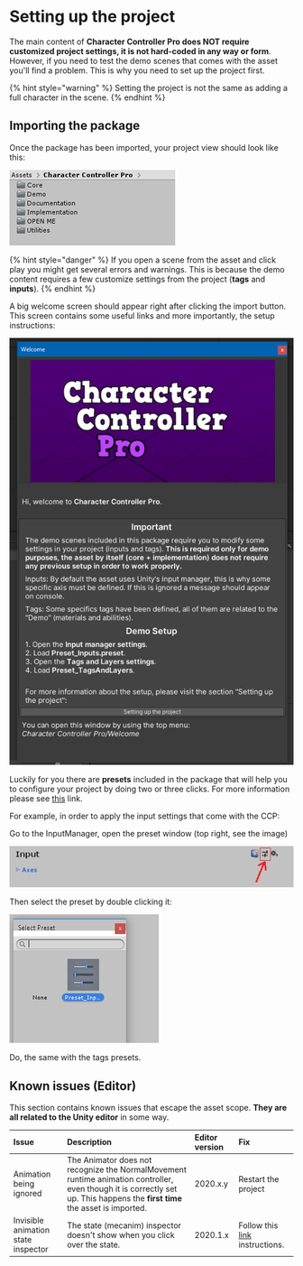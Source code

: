 # Setting up the project

The main content of **Character Controller Pro does NOT require customized project settings, it is not hard-coded in any way or form**. However, if you need to test the demo scenes that comes with the asset you'll find a problem. This is why you need to set up the project first.

{% hint style="warning" %}
Setting the project is not the same as adding a full character in the scene.
{% endhint %}

## Importing the package

Once the package has been imported, your project view should look like this:

![Project hierarchy.](../.gitbook/assets/project_hierarchy.png)

{% hint style="danger" %}
If you open a scene from the asset and click play you might get several errors and warnings. This is because the demo content requires a few customize settings from the project \(**tags** and **inputs**\).
{% endhint %}

A big welcome screen should appear right after clicking the import button. This screen contains some useful links and more importantly, the setup instructions:

![](../.gitbook/assets/imagen%20%2865%29.png)

Luckily for you there are **presets** included in the package that will help you to configure your project by doing two or three clicks. For more information please see [this](https://docs.unity3d.com/Manual/Presets.html) link.

For example, in order to apply the input settings that come with the CCP:

Go to the InputManager, open the preset window \(top right, see the image\)

![](../.gitbook/assets/imagen%20%284%29.png)

Then select the preset by double clicking it:



![](../.gitbook/assets/imagen%20%2816%29%20%281%29.png)

Do, the same with the tags presets.

## Known issues \(Editor\)

This section contains known issues that escape the asset scope. **They are all related to the Unity editor** in some way.

| Issue | Description | Editor version | Fix |
| :--- | :--- | :--- | :--- |
| Animation being ignored | The Animator does not recognize the NormalMovement runtime animation controller, even though it is correctly set up. This happens the **first time** the asset is imported. | 2020.x.y | Restart the project |
| Invisible animation state inspector | The state \(mecanim\) inspector doesn't show when you click over the state. | 2020.1.x | Follow this [link ](https://answers.unity.com/questions/1736606/animation-state-of-controller-not-showing-in-inspe.html?childToView=1737595#answer-1737595)instructions. |

